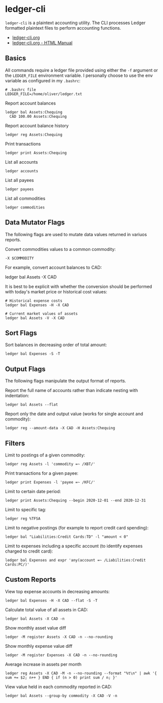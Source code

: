 # ledger-cli

`ledger-cli` is a plaintext accounting utility. The CLI processes Ledger
formatted plaintext files to perform accounting functions.

*    [ledger-cli.org](https://www.ledger-cli.org)
*    [ledger-cli.org - HTML Manual](https://www.ledger-cli.org/3.0/doc/ledger3.html)

## Basics

All commands require a ledger file provided using either the `-f` argument or the
`LEDGER_FILE` environment variable. I personally choose to use the env variable
as configured in my `.bashrc`:

    # .bashrc file
    LEDGER_FILE=/home/oliver/ledger.txt

Report account balances

    ledger bal Assets:Chequing
      CAD 100.00 Assets:Chequing

Report account balance history 

    ledger reg Assets:Chequing

Print transactions

    ledger print Assets:Chequing

List all accounts

    ledger accounts

List all payees

    ledger payees

List all commodities

    ledger commodities

## Data Mutator Flags

The following flags are used to mutate data values returned in variuos reports.

Convert commodities values to a common commodity:

    -X $COMMODITY

For example, convert account balances to CAD:

   ledger bal Assets -X CAD

It is best to be explicit with whether the conversion should be performed
with today's market price or historical cost values:

    # Historical expense costs
    ledger bal Expenses -H -X CAD

    # Current market values of assets
    ledger bal Assets -V -X CAD

## Sort Flags

Sort balances in decreasing order of total amount:

    ledger bal Expenses -S -T

## Output Flags

The following flags manipulate the output format of reports.

Report the full name of accounts rather than indicate nesting with indentation:

    ledger bal Assets --flat

Report only the date and output value (works for single account and commodity):

    ledger reg --amount-data -X CAD -H Assets:Chequing

## Filters

Limit to postings of a given commodity:

    ledger reg Assets -l 'commodity =~ /XBT/'

Print transactions for a given payee:

    ledger print Expenses -l 'payee =~ /KFC/'

Limit to certain date period:

    ledger print Assets:Chequing --begin 2020-12-01 --end 2020-12-31

Limit to specific tag:

    ledger reg %TFSA

Limit to negative postings (for example to report credit card spending):

    ledger bal "Liabilities:Credit Cards:TD" -l "amount < 0"

Limit to expenses including a specific account (to identify expenses charged
to credit card):

    ledger bal Expenses and expr 'any(account =~ /Liabilities:Credit Cards:PC/)'

## Custom Reports

View top expense accounts in decreasing amounts:

    ledger bal Expenses -H -X CAD --flat -S -T

Calculate total value of all assets in CAD:

    ledger bal Assets -X CAD -n

Show monthly asset value diff

    ledger -M register Assets -X CAD -n --no-rounding

Show monthly expense value diff

    ledger -M register Expenses -X CAD -n --no-rounding

Average increase in assets per month

    ledger reg Assets -X CAD -M -n --no-rounding --format "%t\n" | awk '{ sum += $2; n++ } END { if (n > 0) print sum / n; }'

View value held in each commodity reported in CAD:

    ledger bal Assets --group-by commodity -X CAD -V -n

